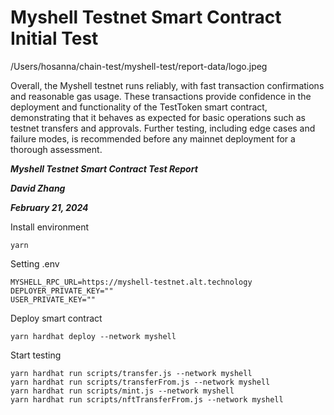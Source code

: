 # Myshell Testnet Smart Contract Initial Test

/Users/hosanna/chain-test/myshell-test/report-data/logo.jpeg

Overall, the Myshell testnet runs reliably, with fast transaction confirmations and reasonable gas usage. These transactions provide confidence in the deployment and functionality of the TestToken smart contract, demonstrating that it behaves as expected for basic operations such as testnet transfers and approvals. Further testing, including edge cases and failure modes, is recommended before any mainnet deployment for a thorough assessment.

**_Myshell Testnet Smart Contract Test Report_**

**_David Zhang_**

**_February 21, 2024_**

Install environment

```shell
yarn
```

Setting .env

```shell
MYSHELL_RPC_URL=https://myshell-testnet.alt.technology
DEPLOYER_PRIVATE_KEY=""
USER_PRIVATE_KEY=""
```

Deploy smart contract

```shell
yarn hardhat deploy --network myshell
```

Start testing

```shell
yarn hardhat run scripts/transfer.js --network myshell
yarn hardhat run scripts/transferFrom.js --network myshell
yarn hardhat run scripts/mint.js --network myshell
yarn hardhat run scripts/nftTransferFrom.js --network myshell
```
